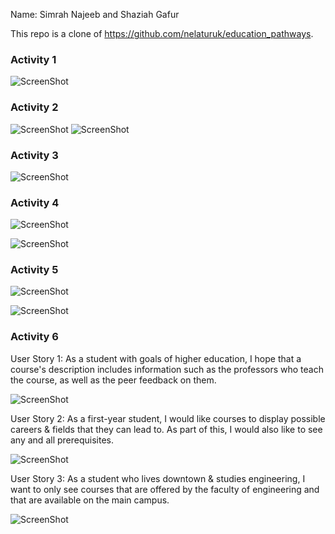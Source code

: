 Name: Simrah Najeeb and Shaziah Gafur 

This repo is a clone of https://github.com/nelaturuk/education_pathways. 

### Activity 1 

![ScreenShot](screenshots/Activity1.png)

### Activity 2 

![ScreenShot](screenshots/Activity2homepage.png)
![ScreenShot](screenshots/Activity2results.png)

### Activity 3 

![ScreenShot](screenshots/Activity3homepage.png)

### Activity 4 

![ScreenShot](screenshots/Activity4.png)

![ScreenShot](screenshots/Activity4-1.png)

### Activity 5 

![ScreenShot](screenshots/Activity5-1.png)

![ScreenShot](screenshots/Activity5.png)

### Activity 6 

User Story 1: As a student with goals of higher education, I hope that a course's description includes information such as the professors who teach the course, as well as the peer feedback on them. 

![ScreenShot](screenshots/Activity6-UserStory1.png)


User Story 2: As a first-year student, I would like courses to display possible careers & fields that they can lead to. As part of this, I would also like to see any and all prerequisites. 

![ScreenShot](screenshots/Activity6-UserStory2.png)


User Story 3: As a student who lives downtown & studies engineering, I want to only see courses that are offered by the faculty of engineering and that are available on the main campus. 

![ScreenShot](screenshots/Activity6-UserStory3.png)
